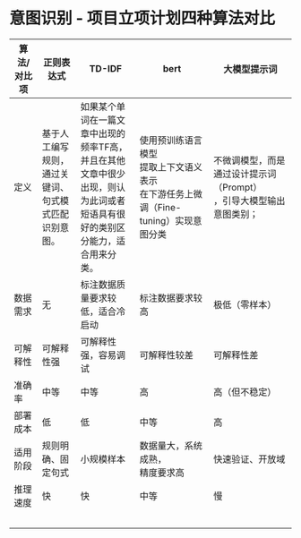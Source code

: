 # 意图识别 - 项⽬⽴项计划四种算法对比

| 算法/对比项 | 正则表达式                                                       | TD-IDF                                                                                                                                 | bert                                                                                        | 大模型提示词                                                             |
| ----------- | ---------------------------------------------------------------- | -------------------------------------------------------------------------------------------------------------------------------------- | ------------------------------------------------------------------------------------------- | ------------------------------------------------------------------------ |
| 定义        | 基于人工编写规则，<br />通过关键词、句式模<br />式匹配识别意图。 | 如果某个单词在一篇文章中出现的频率TF高，<br />并且在其他文章中很少出现，则认为此词或者<br />短语具有很好的类别区分能力，适合用来分类。 | 使用预训练语言模型<br />提取上下文语义表示<br />在下游任务上微调（Fine-tuning）实现意图分类 | 不微调模型，而是通过设计提示词（Prompt）<br />，引导大模型输出意图类别； |
| 数据需求    | 无                                                               | 标注数据质量要求较低，适合冷启动                                                                                                       | 标注数据要求较高                                                                            | 极低（零样本）                                                           |
| 可解释性    | 可解释性强                                                       | 可解释性强，容易调试                                                                                                                   | 可解释性较差                                                                                | 可解释性差                                                               |
| 准确率      | 中等                                                             | 中等                                                                                                                                   | 高                                                                                          | 高（但不稳定）                                                           |
| 部署成本    | 低                                                               | 低                                                                                                                                     | 中等                                                                                        | 高                                                                       |
| 适用阶段    | 规则明确、固定句式                                               | 小规模样本                                                                                                                             | 数据量大，系统成熟，<br />精度要求高                                                        | 快速验证、开放域                                                         |
| 推理速度    | 快                                                               | 快                                                                                                                                     | 中等                                                                                        | 慢                                                                       |
|             |                                                                  |                                                                                                                                        |                                                                                             |                                                                          |
|             |                                                                  |                                                                                                                                        |                                                                                             |                                                                          |
|             |                                                                  |                                                                                                                                        |                                                                                             |                                                                          |
|             |                                                                  |                                                                                                                                        |                                                                                             |                                                                          |
|             |                                                                  |                                                                                                                                        |                                                                                             |                                                                          |
